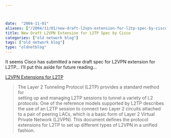 ```yaml
---



date:  "2004-11-01"
aliases: ["/2004/11/01/new-draft-l2vpn-extension-for-l2tp-spec-by-cisco/"]
title: New Draft L2VPN Extension for L2TP Spec by Cisco
categories: ["old network blog"]
tags: ["old network blog"]
type: "oldnetblog"
---
```

It seems Cisco has submitted a new draft spec for L2VPN extension for L2TP&#8230;   I&#8217;ll put this aside for future reading&#8230;


<a href="http://ftp.ietf.org/internet-drafts/draft-ietf-l2tpext-l2vpn-02.txt">L2VPN Extensions for L2TP</a>


<blockquote>   The Layer 2 Tunneling Protocol (L2TP) provides a standard method for<br />
   setting up and managing L2TP sessions to tunnel a variety of L2<br />
   protocols.  One of the reference models supported by L2TP describes<br />
   the use of an L2TP session to connect two Layer 2 circuits attached<br />
   to a pair of peering LACs, which is a basic form of Layer 2 Virtual<br />
   Private Network (L2VPN).  This document defines the protocol<br />
   extensions for L2TP to set up different types of L2VPN in a unified<br />
   fashion.


</blockquote>
